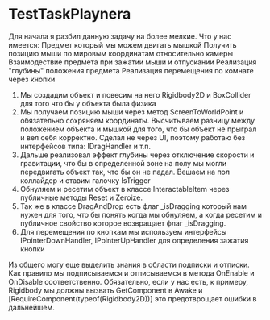 # TestTaskPlaynera

Для начала я разбил данную задачу на более мелкие. Что у нас имеется:
Предмет который мы можем двигать мышкой
Получить позицию мыши по мировым координатам относительно камеры
Взаимодествие предмета при зажатии мыши и отпускании
Реализация "глубины" положения предмета
Реализация перемещения по комнате через кнопки

1. Мы создадим объект и повесим на него Rigidbody2D и BoxCollider для того что бы у объекта была физика
2. Мы получаем позицию мыши через метод ScreenToWorldPoint и обязательно сохряняем координаты. Высчитываем разницу между положением объекта и мышкой для того, что бы объект не прыграл и вел себя корректно. Сделал не через UI, поэтому работаю без интерфейсов типа: IDragHandler и т.п.
3. Дальше реализовал эффект глубины через отключение скорости и гравитации, что бы в определенной зоне на полу мы могли передвигать объект так, что бы он не падал. Вешаем на пол коллайдер и ставим галочку IsTrigger
4. Обнуляем и ресетим объект в классе InteractableItem через публичные методы Reset и Zeroize.
5. Так же в классе DragAndDrop есть флаг _isDragging который нам нужен для того, что бы понять когда мы обнуляем, а когда ресетим и публичное свойство которое возвращает флаг _isDragging.
6. Для перемещения по кнопкам мы используем интерфейсы IPointerDownHandler, IPointerUpHandler для определения зажатия кнопки

Из общего могу еще выделить знания в области подписки и отписки. Как правило мы подписываемся и отписываемся в метода OnEnable и OnDisable соответственно.
Обязательно, если у нас есть, к примеру, Rigidbody мы должны вызвать GetComponent в Awake и [RequireComponent(typeof(Rigidbody2D))] это предотврощает ошибки в дальнейшем.
